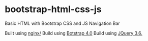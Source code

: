 # bootstrap-html-css-js
Basic HTML with Bootstrap CSS and JS Navigation Bar

Built using [nginx/](https://nginx.org/en/download.html)
Build using [Botstrap 4.0](https://getbootstrap.com/docs/4.0/getting-started/download/)
Build using [JQuery 3.6.](https://jquery.com/)
